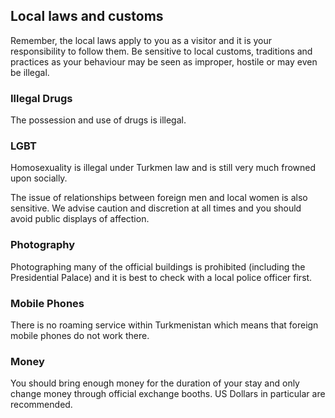 ## Local laws and customs

Remember, the local laws apply to you as a visitor and it is your responsibility to follow them. Be sensitive to local customs, traditions and practices as your behaviour may be seen as improper, hostile or may even be illegal.

### **Illegal Drugs**

The possession and use of drugs is illegal.

### **LGBT**

Homosexuality is illegal under Turkmen law and is still very much frowned upon socially.

The issue of relationships between foreign men and local women is also sensitive. We advise caution and discretion at all times and you should avoid public displays of affection.

### **Photography**

Photographing many of the official buildings is prohibited (including the Presidential Palace) and it is best to check with a local police officer first.

### **Mobile Phones**

There is no roaming service within Turkmenistan which means that foreign mobile phones do not work there.

### **Money**

You should bring enough money for the duration of your stay and only change money through official exchange booths. US Dollars in particular are recommended.